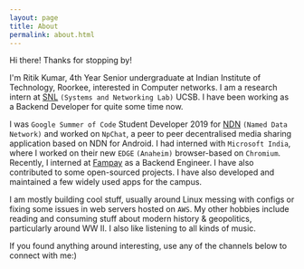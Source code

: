 ```yaml
---
layout: page
title: About
permalink: about.html
---
```


Hi there! Thanks for stopping by!

I'm Ritik Kumar, 4th Year Senior undergraduate at Indian Institute of Technology, Roorkee, interested in Computer
networks. I am a research intern at [SNL](https://snl.cs.ucsb.edu/) `(Systems and Networking Lab)` UCSB.  I have been
working as a Backend Developer for quite some time now.

I was `Google Summer of Code` Student Developer 2019 for [NDN](https://named-data.net/project/) `(Named Data Network)`
and worked on `NpChat`, a peer to peer decentralised media sharing application based on NDN for Android. I had interned
with `Microsoft India`, where I worked on their new `EDGE` `(Anaheim)` browser-based on `Chromium`. Recently, I
interned at [Fampay](https://fampay.in) as a Backend Engineer. I have also contributed to some open-sourced projects. I
have also developed and maintained a few widely used apps for the campus.

I am mostly building cool stuff, usually around Linux messing with configs or fixing some issues in web servers hosted
on `AWS`. My other hobbies include reading and consuming stuff about modern history & geopolitics, particularly around
WW II. I also like listening to all kinds of music.

If you found anything around interesting, use any of the channels below to connect with me:)

<div align="center">
<p>
<a href="mailto:ritikkne@gmail.com"><i class="fa fa-envelope-o fa-fw" aria-hidden="true" style="font-size:40px;color:#2980b9"></i></a>
&nbsp; &nbsp; &nbsp;
<a href="https://github.com/dev-ritik"><i class="fa fa-github" aria-hidden="true" style="font-size:40px;color:#2980b9"></i></a>
&nbsp; &nbsp; &nbsp;
<a href="https://twitter.com/ritik___"><i class="fa fa-twitter" aria-hidden="true" style="font-size:40px;color:#2980b9"></i></a>
&nbsp; &nbsp; &nbsp;
<a href="https://www.linkedin.com/in/ritik-kumar/"><i class="fa fa-linkedin" aria-hidden="true" style="font-size:40px;color:#2980b9"></i></a>
&nbsp; &nbsp; &nbsp;
<a href="https://ritikk.medium.com/"><i class="fa fa-medium" aria-hidden="true" style="font-size:40px;color:#2980b9"></i></a>
&nbsp; &nbsp; &nbsp;
<a href="https://www.youtube.com/channel/UCaBW8G_TO9dQ9yjlmsAjpsg"><i class="fa fa-youtube" aria-hidden="true" style="font-size:40px;color:#2980b9"></i></a>
&nbsp; &nbsp; &nbsp;
<a href="/key.pub"><i class="fa fa-key" aria-hidden="true" style="font-size:40px;color:#2980b9"></i></a>
&nbsp; &nbsp; &nbsp;
</p>
</div>
